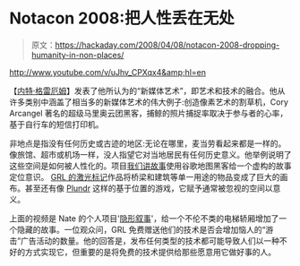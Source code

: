 # Notacon 2008:把人性丢在无处

> 原文：<https://hackaday.com/2008/04/08/notacon-2008-dropping-humanity-in-non-places/>

<http://www.youtube.com/v/uJhv_CPXqx4&amp;hl=en>


【[内特·格雷厄姆](http://spicybiscotti.com/)】发表了他所认为的“新媒体艺术”，即艺术和技术的融合。他从许多类别中涵盖了相当多的新媒体艺术的伟大例子:创造像素艺术的割草机，Cory Arcangel 著名的超级马里奥云团黑客，捕鲸的照片捕捉率取决于参与者的心率，基于自行车的短信打印机。

非地点是指没有任何历史或古迹的地区:无论在哪里，麦当劳看起来都是一样的。像旅馆、超市或机场一样，没人指望它对当地居民有任何历史意义。他举例说明了这些空间是如何被人性化的。项目[我们讲故事](http://wetellstories.co.uk/stories/week1/)使用谷歌地图黑客给一个虚构的故事定位意识。 [GRL 的激光标记](http://graffitiresearchlab.com/?page_id=76)作品将桥梁和建筑等单一用途的物品变成了巨大的画布。甚至还有像 [Plundr](http://plundr.playareacode.com/) 这样的基于位置的游戏，它赋予通常被忽视的空间以意义。

上面的视频是 Nate 的个人项目'[隐形叙事](http://www.youtube.com/watch?v=uJhv_CPXqx4)'，给一个不伦不类的电梯轿厢增加了一个隐藏的故事。一位观众问，GRL 免费赠送他们的技术是否会增加恼人的“游击”广告活动的数量。他的回答是，发布任何类型的技术都可能导致人们以一种不好的方式实现它，但重要的是将免费的技术提供给那些愿意用它做好事的人。